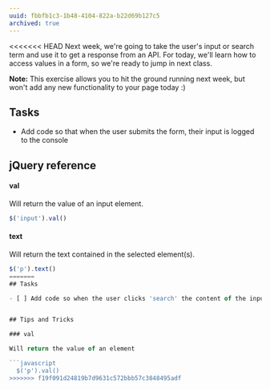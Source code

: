```yaml
---
uuid: fbbfb1c3-1b48-4104-822a-b22d69b127c5
archived: true
---
```


<<<<<<< HEAD
Next week, we're going to take the user's input or search term and use it to get a response from an API. For today, we'll learn how to access values in a form, so we're ready to jump in next class.

**Note:** This exercise allows you to hit the ground running next week, but won't add any new functionality to your page today :)


## Tasks

- Add code so that when the user submits the form, their input is logged to the console

## jQuery reference

#### val

Will return the value of an input element.

```javascript
$('input').val()
```

#### text

Will return the text contained in the selected element(s).

```javascript
$('p').text()
=======
## Tasks

- [ ] Add code so when the user clicks 'search' the content of the input is logged to the console


## Tips and Tricks

### val

Will return the value of an element

```javascript
  $('p').val()
>>>>>>> f19f091d24819b7d9631c572bbb57c3848495adf
```
